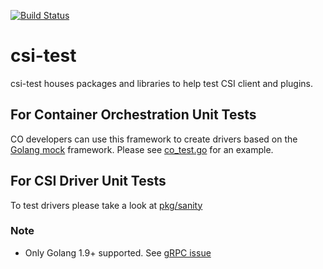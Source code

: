 [![Build Status](https://travis-ci.org/kubernetes-csi/csi-test.svg?branch=master)](https://travis-ci.org/kubernetes-csi/csi-test)
# csi-test
csi-test houses packages and libraries to help test CSI client and plugins.

## For Container Orchestration Unit Tests
CO developers can use this framework to create drivers based on the
[Golang mock](https://github.com/golang/mock) framework. Please see
[co_test.go](test/co_test.go) for an example.

## For CSI Driver Unit Tests
To test drivers please take a look at [pkg/sanity](https://github.com/kubernetes-csi/csi-test/tree/master/pkg/sanity)

### Note

* Only Golang 1.9+ supported. See [gRPC issue](https://github.com/grpc/grpc-go/issues/711#issuecomment-326626790)
